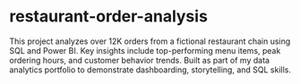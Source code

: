 # restaurant-order-analysis
This project analyzes over 12K orders from a fictional restaurant chain using SQL and Power BI. Key insights include top-performing menu items, peak ordering hours, and customer behavior trends. Built as part of my data analytics portfolio to demonstrate dashboarding, storytelling, and SQL skills.
